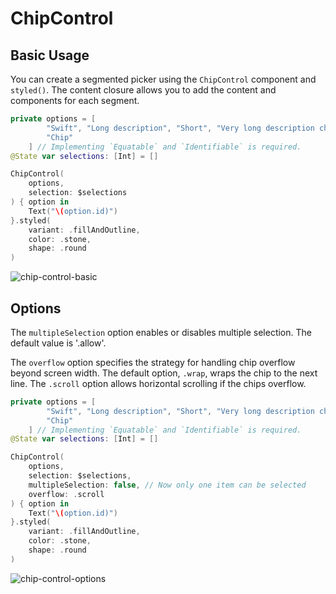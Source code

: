 # ChipControl
## Basic Usage

You can create a segmented picker using the `ChipControl` component and `styled()`. 
The content closure allows you to add the content and components for each segment.
```swift
private options = [
        "Swift", "Long description", "Short", "Very long description chip",
        "Chip"
    ] // Implementing `Equatable` and `Identifiable` is required.
@State var selections: [Int] = []

ChipControl(
    options,
    selection: $selections
) { option in
    Text("\(option.id)")
}.styled(
    variant: .fillAndOutline,
    color: .stone,
    shape: .round
)
```
![chip-control-basic](https://github.com/dodo849/DesignSystemBookApp/assets/71880682/31b1fca6-8151-40c3-83b3-269171ae6f0a)


## Options
The `multipleSelection` option enables or disables multiple selection. The default value is '.allow'.

The `overflow` option specifies the strategy for handling chip overflow beyond screen width. 
The default option, `.wrap`, wraps the chip to the next line. 
The `.scroll` option allows horizontal scrolling if the chips overflow.

```swift
private options = [
        "Swift", "Long description", "Short", "Very long description chip",
        "Chip"
    ] // Implementing `Equatable` and `Identifiable` is required.
@State var selections: [Int] = []

ChipControl(
    options,
    selection: $selections,
    multipleSelection: false, // Now only one item can be selected
    overflow: .scroll
) { option in
    Text("\(option.id)")
}.styled(
    variant: .fillAndOutline,
    color: .stone,
    shape: .round
)
```
![chip-control-options](https://github.com/dodo849/DesignSystemBookApp/assets/71880682/123809d2-ac88-405e-878e-f37bd7bd69ff)


